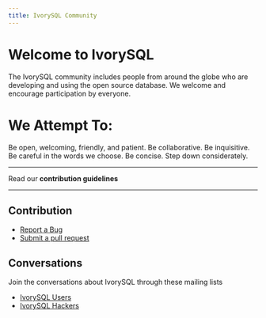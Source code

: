 ```yaml
---
title: IvorySQL Community
---
```


# Welcome to IvorySQL

The IvorySQL community includes people from around the globe who are developing and using the open source database. We welcome and encourage participation by everyone.

# We Attempt To:
Be open, welcoming, friendly, and patient. Be collaborative. Be inquisitive. Be careful in the words we choose. Be concise. Step down considerately.

---

Read our **contribution guidelines**

---

## Contribution
- [Report a Bug](https://github.com/IvorySQL/IvorySQL/issues/new/choose)
- [Submit a pull request](https://github.com/IvorySQL/IvorySQL/pulls)

## Conversations
Join the conversations about IvorySQL through these mailing lists

- [IvorySQL Users](https://lists.ivorysql.org/postorius/lists/general.ivorysql.org/)
- [IvorySQL Hackers](https://lists.ivorysql.org/postorius/lists/hackers.ivorysql.org/)
